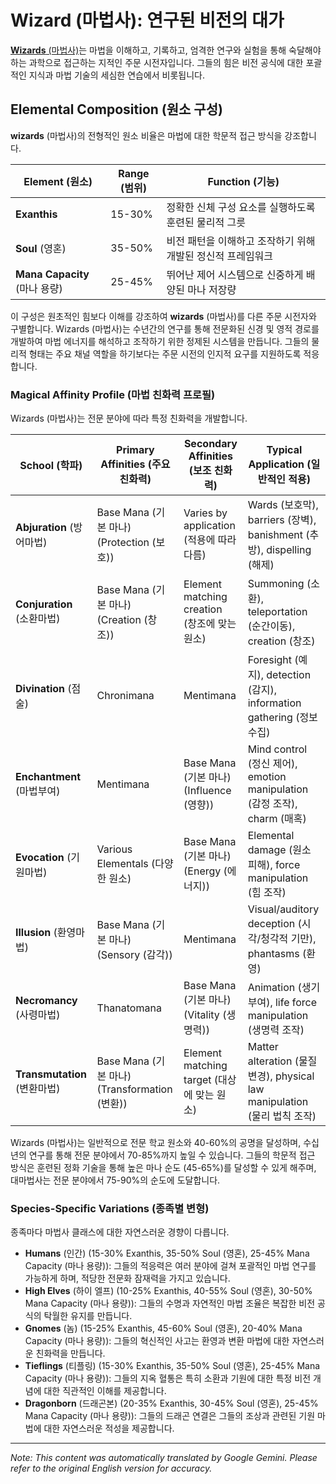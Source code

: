 # **Wizard** (마법사): 연구된 비전의 대가

[**Wizards** (마법사)](/codex/Classes/Wizard/Wizard.md)는 마법을 이해하고, 기록하고, 엄격한 연구와 실험을 통해 숙달해야 하는 과학으로 접근하는 지적인 주문 시전자입니다. 그들의 힘은 비전 공식에 대한 포괄적인 지식과 마법 기술의 세심한 연습에서 비롯됩니다.

## Elemental Composition (원소 구성)

**wizards** (마법사)의 전형적인 원소 비율은 마법에 대한 학문적 접근 방식을 강조합니다.

| Element (원소) | Range (범위) | Function (기능) |
|---------|------------|----------|
| **Exanthis** | 15-30% | 정확한 신체 구성 요소를 실행하도록 훈련된 물리적 그릇 |
| **Soul** (영혼) | 35-50% | 비전 패턴을 이해하고 조작하기 위해 개발된 정신적 프레임워크 |
| **Mana Capacity** (마나 용량) | 25-45% | 뛰어난 제어 시스템으로 신중하게 배양된 마나 저장량 |

이 구성은 원초적인 힘보다 이해를 강조하여 **wizards** (마법사)를 다른 주문 시전자와 구별합니다. Wizards (마법사)는 수년간의 연구를 통해 전문화된 신경 및 영적 경로를 개발하여 마법 에너지를 해석하고 조작하기 위한 정제된 시스템을 만듭니다. 그들의 물리적 형태는 주요 채널 역할을 하기보다는 주문 시전의 인지적 요구를 지원하도록 적응합니다.

### Magical Affinity Profile (마법 친화력 프로필)

Wizards (마법사)는 전문 분야에 따라 특정 친화력을 개발합니다.

| School (학파) | Primary Affinities (주요 친화력) | Secondary Affinities (보조 친화력) | Typical Application (일반적인 적용) |
|--------------|-------------------|---------------------|---------------------|
| **Abjuration** (방어마법) | Base Mana (기본 마나) (Protection (보호)) | Varies by application (적용에 따라 다름) | Wards (보호막), barriers (장벽), banishment (추방), dispelling (해제) |
| **Conjuration** (소환마법) | Base Mana (기본 마나) (Creation (창조)) | Element matching creation (창조에 맞는 원소) | Summoning (소환), teleportation (순간이동), creation (창조) |
| **Divination** (점술) | Chronimana | Mentimana | Foresight (예지), detection (감지), information gathering (정보 수집) |
| **Enchantment** (마법부여) | Mentimana | Base Mana (기본 마나) (Influence (영향)) | Mind control (정신 제어), emotion manipulation (감정 조작), charm (매혹) |
| **Evocation** (기원마법) | Various Elementals (다양한 원소) | Base Mana (기본 마나) (Energy (에너지)) | Elemental damage (원소 피해), force manipulation (힘 조작) |
| **Illusion** (환영마법) | Base Mana (기본 마나) (Sensory (감각)) | Mentimana | Visual/auditory deception (시각/청각적 기만), phantasms (환영) |
| **Necromancy** (사령마법) | Thanatomana | Base Mana (기본 마나) (Vitality (생명력)) | Animation (생기 부여), life force manipulation (생명력 조작) |
| **Transmutation** (변환마법) | Base Mana (기본 마나) (Transformation (변환)) | Element matching target (대상에 맞는 원소) | Matter alteration (물질 변경), physical law manipulation (물리 법칙 조작) |

Wizards (마법사)는 일반적으로 전문 학교 원소와 40-60%의 공명을 달성하며, 수십 년의 연구를 통해 전문 분야에서 70-85%까지 높일 수 있습니다. 그들의 학문적 접근 방식은 훈련된 정화 기술을 통해 높은 마나 순도 (45-65%)를 달성할 수 있게 해주며, 대마법사는 전문 분야에서 75-90%의 순도에 도달합니다.

### Species-Specific Variations (종족별 변형)

종족마다 마법사 클래스에 대한 자연스러운 경향이 다릅니다.

- **Humans** (인간) (15-30% Exanthis, 35-50% Soul (영혼), 25-45% Mana Capacity (마나 용량)): 그들의 적응력은 여러 분야에 걸쳐 포괄적인 마법 연구를 가능하게 하며, 적당한 전문화 잠재력을 가지고 있습니다.
- **High Elves** (하이 엘프) (10-25% Exanthis, 40-55% Soul (영혼), 30-50% Mana Capacity (마나 용량)): 그들의 수명과 자연적인 마법 조율은 복잡한 비전 공식의 탁월한 유지를 만듭니다.
- **Gnomes** (놈) (15-25% Exanthis, 45-60% Soul (영혼), 20-40% Mana Capacity (마나 용량)): 그들의 혁신적인 사고는 환영과 변환 마법에 대한 자연스러운 친화력을 만듭니다.
- **Tieflings** (티플링) (15-30% Exanthis, 35-50% Soul (영혼), 25-45% Mana Capacity (마나 용량)): 그들의 지옥 혈통은 특히 소환과 기원에 대한 특정 비전 개념에 대한 직관적인 이해를 제공합니다.
- **Dragonborn** (드래곤본) (20-35% Exanthis, 30-45% Soul (영혼), 25-45% Mana Capacity (마나 용량)): 그들의 드래곤 연결은 그들의 조상과 관련된 기원 마법에 대한 자연스러운 적성을 제공합니다.


---
_Note: This content was automatically translated by Google Gemini. Please refer to the original English version for accuracy._